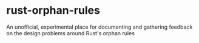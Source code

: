 # rust-orphan-rules
An unofficial, experimental place for documenting and gathering feedback on the design problems around Rust's orphan rules
